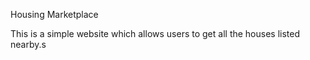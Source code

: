 Housing Marketplace

This is a simple website which allows users to get all the houses listed nearby.s
